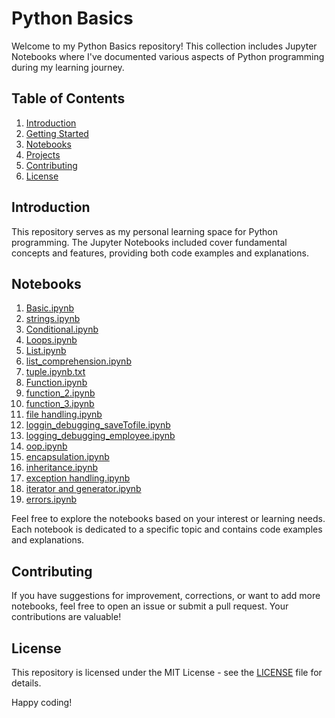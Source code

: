 # Python Basics

Welcome to my Python Basics repository! This collection includes Jupyter Notebooks where I've documented various aspects of Python programming during my learning journey.

## Table of Contents

1. [Introduction](#introduction)
2. [Getting Started](#getting-started)
3. [Notebooks](#code-examples)
4. [Projects](#projects)
5. [Contributing](#contributing)
6. [License](#license)

## Introduction

This repository serves as my personal learning space for Python programming. The Jupyter Notebooks included cover fundamental concepts and features, providing both code examples and explanations.

## Notebooks

1. [Basic.ipynb](Basic.ipynb)
2. [strings.ipynb](strings.ipynb)
3. [Conditional.ipynb](Conditional.ipynb)
4. [Loops.ipynb](Loops.ipynb)
5. [List.ipynb](List.ipynb)
6. [list_comprehension.ipynb](list_comprehension.ipynb)
7. [tuple.ipynb.txt](tuple.ipynb.txt)
8. [Function.ipynb](Function.ipynb)
9. [function_2.ipynb](function_2.ipynb)
10. [function_3.ipynb](function_3.ipynb)
11. [file handling.ipynb](file%20handling.ipynb)
12. [loggin_debugging_saveTofile.ipynb](loggin_debugging_saveTofile.ipynb)
13. [logging_debugging_employee.ipynb](logging_debugging_employee.ipynb)
14. [oop.ipynb](oop.ipynb)
15. [encapsulation.ipynb](encapsulation.ipynb)
16. [inheritance.ipynb](inheritance.ipynb)
17. [exception handling.ipynb](exception%20handling.ipynb)
18. [iterator and generator.ipynb](iterator%20and%20generator.ipynb)
19. [errors.ipynb](errors.ipynb)

Feel free to explore the notebooks based on your interest or learning needs. Each notebook is dedicated to a specific topic and contains code examples and explanations.

## Contributing

If you have suggestions for improvement, corrections, or want to add more notebooks, feel free to open an issue or submit a pull request. Your contributions are valuable!

## License

This repository is licensed under the MIT License - see the [LICENSE](LICENSE) file for details.

Happy coding!
